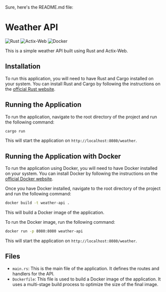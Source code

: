 Sure, here's the README.md file:

# Weather API

![Rust](https://img.shields.io/badge/Rust-1.55.0-orange.svg?style=flat-square)
![Actix-Web](https://img.shields.io/badge/Actix--Web-4.0.0-blue.svg?style=flat-square)
![Docker](https://img.shields.io/badge/Docker-20.10.8-blue.svg?style=flat-square)

This is a simple weather API built using Rust and Actix-Web.

## Installation

To run this application, you will need to have Rust and Cargo installed on your system. You can install Rust and Cargo by following the instructions on the [official Rust website](https://www.rust-lang.org/tools/install).

## Running the Application

To run the application, navigate to the root directory of the project and run the following command:

```bash
cargo run
```

This will start the application on `http://localhost:8080/weather`.

## Running the Application with Docker

To run the application using Docker, you will need to have Docker installed on your system. You can install Docker by following the instructions on the [official Docker website](https://docs.docker.com/get-docker/).

Once you have Docker installed, navigate to the root directory of the project and run the following command:

```bash
docker build -t weather-api .
```

This will build a Docker image of the application.

To run the Docker image, run the following command:

```bash
docker run -p 8080:8080 weather-api
```

This will start the application on `http://localhost:8080/weather`.

## Files

- `main.rs`: This is the main file of the application. It defines the routes and handlers for the API.
- `Dockerfile`: This file is used to build a Docker image of the application. It uses a multi-stage build process to optimize the size of the final image.